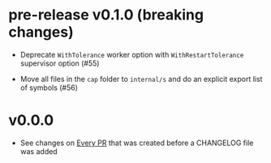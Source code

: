 # pre-release v0.1.0 (breaking changes)

* Deprecate `WithTolerance` worker option with `WithRestartTolerance` supervisor
  option (#55)

* Move all files in the `cap` folder to `internal/s` and do an explicit export
  list of symbols (#56)

# v0.0.0

* See changes on [Every PR](https://github.com/capatazlib/go-capataz/pulls?q=is%3Apr+is%3Aclosed+label%3Apre-changelog) that was created before a CHANGELOG file was added

